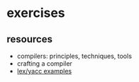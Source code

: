 # exercises

## resources
* compilers: principles, techniques, tools
* crafting a compiler
* [lex/yacc examples](https://berthub.eu/lex-yacc/)
